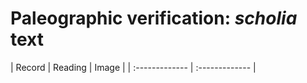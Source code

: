 # Paleographic verification: *scholia* text

| Record | Reading     | Image     |
| :------------- | :------------- |


